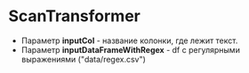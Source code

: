 # ScanTransformer

* Параметр **inputCol** - название колонки, где лежит текст.
* Параметр **inputDataFrameWithRegex** - df c регулярными выражениями ("data/regex.csv")
